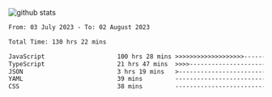 
![github stats](https://github-readme-stats.vercel.app/api?username=realmahd1&show_icons=true&theme=codeSTACKr&hide_rank=true&count_private=true)

<!--START_SECTION:waka-->

```txt
From: 03 July 2023 - To: 02 August 2023

Total Time: 130 hrs 22 mins

JavaScript                    100 hrs 28 mins >>>>>>>>>>>>>>>>>>>------   77.06 %
TypeScript                    21 hrs 47 mins  >>>>---------------------   16.72 %
JSON                          3 hrs 19 mins   >------------------------   02.55 %
YAML                          39 mins         -------------------------   00.51 %
CSS                           38 mins         -------------------------   00.49 %
```

<!--END_SECTION:waka-->
